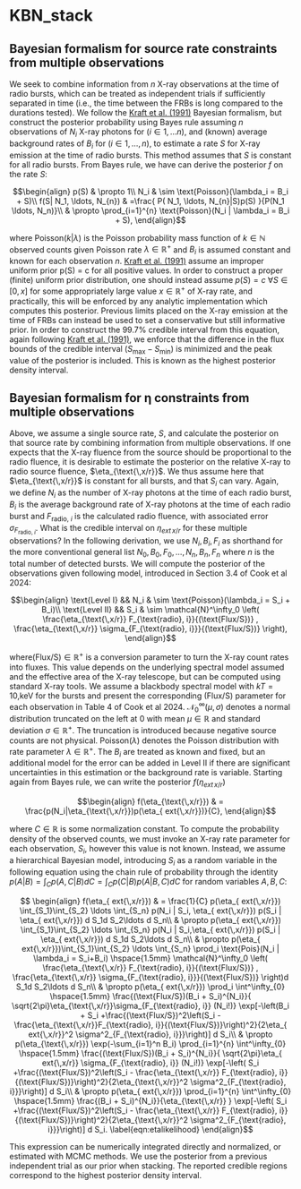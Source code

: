 # KBN_stack

## Bayesian formalism for source rate constraints from multiple observations
We seek to combine information from $n$ X-ray observations at the time of radio bursts, which can be treated as independent trials if sufficiently separated in time (i.e., the time between the FRBs is long compared to the durations tested). We follow the [Kraft et al. (1991)](https://ui.adsabs.harvard.edu/abs/1991ApJ...374..344K/abstract) Bayesian formalism, but construct the posterior probability using Bayes rule assuming $n$ observations of $N_i$ X-ray photons for $(i \in 1, \ldots n)$, and (known) average background rates of $B_i$ for $(i \in 1, \ldots, n)$, to estimate a rate $S$ for X-ray emission at the time of radio bursts. This method assumes that $S$ is constant for all radio bursts. From Bayes rule, we have can derive the posterior $f$ on the rate $S$:
```math
\begin{align}
p(S) & \propto 1\\
N_i & \sim \text{Poisson}(\lambda_i = B_i + S)\\
    f(S| N_1, \ldots, N_{n}) & =\frac{ P( N_1, \ldots, N_{n}|S)p(S)  }{P(N_1 \ldots, N_n)}\\
    & \propto \prod_{i=1}^{n} \text{Poisson}(N_i | \lambda_i = B_i + S), 
\end{align}
```

where $\text{Poisson}(k| \lambda)$ is the Poisson probability mass function of $k \in \mathbb{N}$ observed counts given Poisson rate $\lambda \in \mathbb{R}^+$ and $B_i$ is assumed constant and known for each observation $n$.  [Kraft et al. (1991)](https://ui.adsabs.harvard.edu/abs/1991ApJ...374..344K/abstract) assume an improper uniform prior p(S) = c for all positive values. In order to construct a proper (finite) uniform prior distribution, one should instead assume $p(S) = c \ \forall S \in [0,x]$ for some appropriately large value $x \in \mathbb{R}^+$ of X-ray rate, and practically, this will be enforced by any analytic implementation which computes this posterior. 
Previous limits placed on the X-ray emission at the time of FRBs can instead be used to set a conservative but still informative prior.
In order to construct the 99.7\% credible interval from this equation, again following [Kraft et al. (1991)](https://ui.adsabs.harvard.edu/abs/1991ApJ...374..344K/abstract), we enforce that the difference in the flux bounds of the credible interval ($S_{\text{max}}-S_{\text{min}}$) is minimized and the peak value of the posterior is included. This is known as the highest posterior density interval. 

## Bayesian formalism for η constraints from multiple observations

Above, we assume a single source rate, $S$, and calculate the posterior on that source rate by combining information from multiple observations. If one expects that the X-ray fluence from the source should be proportional to the radio fluence, it is desirable to estimate the posterior on the relative X-ray to radio source fluence, $\eta_{\text{\,x/r}}$. We thus assume here that $\eta_{\text{\,x/r}}$ is constant for all bursts, and that $S_i$ can vary. Again, we define $N_i$ as the number of X-ray photons at the time of each radio burst, $B_i$ is the average background rate of X-ray photons at the time of each radio burst and $F_{\text{radio, }i}$ is the calculated radio fluence, with associated error $\sigma_{F_{\text{radio, }i}}$. What is the credible interval on $\eta_{	ext{\,x/r}}$ for these multiple observations? In the following derivation, we use $N_i, B_i, F_i$ as shorthand for the more conventional general list $N_0, B_0, F_0, \ldots, N_n, B_n, F_n$ where $n$ is the total number of detected bursts. We will compute the posterior of the observations given following model, introduced in Section 3.4 of Cook et al 2024:
```math
\begin{align}
  \text{Level I} &&  N_i & \sim \text{Poisson}(\lambda_i = S_i + B_i)\\
   \text{Level II} && S_i & \sim \mathcal{N}^\infty_0  \left( \frac{\eta_{\text{\,x/r}} F_{\text{radio}, i}}{(\text{Flux/S})} , \frac{\eta_{\text{\,x/r}} \sigma_{F_{\text{radio}, i}}}{(\text{Flux/S})} \right), 
\end{align}
```
where(Flux/S)$\in \mathbb{R}^+$ is a conversion parameter to turn the X-ray count rates into fluxes. This value depends on the underlying spectral model assumed and the effective area of the X-ray telescope, but can be computed using standard X-ray tools. We assume a blackbody spectral model with $kT = 10$\,keV for the bursts and present the corresponding (Flux/S) parameter for each observation in Table 4 of Cook et al 2024.  $\mathcal{N}_0^\infty (\mu, \sigma)$ denotes a normal distribution truncated on the left at $0$ with mean $\mu \in \mathbb{R}$ and standard deviation $\sigma \in \mathbb{R}^+$. The truncation is introduced because negative source counts are not physical. Poisson$(\lambda)$ denotes the Poisson distribution with rate parameter $\lambda \in \mathbb{R}^+$. The $B_i$ are treated as known and fixed, but an additional model for the error can be added in Level II if there are significant uncertainties in this estimation or the background rate is variable. 
Starting again from Bayes rule, we can write the posterior $f(\eta_{	ext{\,x/r}})$
```math
\begin{align}
    f(\eta_{\text{\,x/r}}) & = \frac{p(N_i|\eta_{\text{\,x/r}})p(\eta_{	ext{\,x/r}})}{C},
\end{align}
```
 where $C\in \mathbb{R}$ is some normalization constant. To compute the probability density of the observed counts, we must invoke an X-ray rate parameter for each observation, $S_i$, however this value is not known. Instead, we assume a hierarchical Bayesian model, introducing $S_i$ as a random variable in the following equation using the chain rule of probability through the identity $p(A|B) = \int_C p(A,C|B) d C = \int_C p(C|B) p(A|B,C)d C$ for random variables $A,B,C$:
```math
 \begin{align}
 f(\eta_{	ext{\,x/r}}) & = \frac{1}{C} p(\eta_{	ext{\,x/r}}) \int_{S_1}\int_{S_2} \ldots \int_{S_n} p(N_i | S_i, \eta_{	ext{\,x/r}}) p(S_i | \eta_{	ext{\,x/r}}) d S_1d S_2\ldots d S_n\\
    & \propto p(\eta_{	ext{\,x/r}}) \int_{S_1}\int_{S_2} \ldots \int_{S_n} p(N_i | S_i,\eta_{	ext{\,x/r}}) p(S_i | \eta_{	ext{\,x/r}}) d S_1d S_2\ldots d S_n\\
    & \propto p(\eta_{	ext{\,x/r}})\int_{S_1}\int_{S_2} \ldots \int_{S_n} \prod_i \text{Pois}(N_i | \lambda_i = S_i+B_i) \hspace{1.5mm} \mathcal{N}^\infty_0  \left( \frac{\eta_{\text{\,x/r}} F_{\text{radio}, i}}{(\text{Flux/S})} , \frac{\eta_{\text{\,x/r}} \sigma_{F_{\text{radio}, i}}}{(\text{Flux/S})} \right)d S_1d S_2\ldots d S_n\\
    & \propto p(\eta_{	ext{\,x/r}}) \prod_i \int^\infty_{0} 
      \hspace{1.5mm} 
      \frac{(\text{Flux/S})(B_i + S_i)^{N_i}}{ \sqrt{2\pi}\eta_{\text{\,x/r}}\sigma_{F_{\text{radio}, i}} (N_i!)} \exp[-\left(B_i + S_i +\frac{(\text{Flux/S})^2\left(S_i - \frac{\eta_{\text{\,x/r}}F_{\text{radio}, i}}{(\text{Flux/S})}\right)^2}{2\eta_{	ext{\,x/r}}^2 \sigma^2_{F_{\text{radio}, i}}}\right)]
 d S_i\\
     & \propto p(\eta_{\text{\,x/r}}) \exp(-\sum_{i=1}^n  B_i) \prod_{i=1}^{n} \int^\infty_{0} 
      \hspace{1.5mm} 
      \frac{(\text{Flux/S})(B_i + S_i)^{N_i}}{ \sqrt{2\pi}\eta_{	ext{\,x/r}} \sigma_{F_{\text{radio}, i}} (N_i!)} \exp[-\left( S_i +\frac{(\text{Flux/S})^2\left(S_i - \frac{\eta_{\text{\,x/r}} F_{\text{radio}, i}}{(\text{Flux/S})}\right)^2}{2\eta_{\text{\,x/r}}^2 \sigma^2_{F_{\text{radio}, i}}}\right)]
 d S_i\\
 & \propto p(\eta_{	ext{\,x/r}})  \prod_{i=1}^{n} \int^\infty_{0} 
      \hspace{1.5mm} 
      \frac{(B_i + S_i)^{N_i}}{\eta_{\text{\,x/r}} } \exp[-\left( S_i +\frac{(\text{Flux/S})^2\left(S_i - \frac{\eta_{\text{\,x/r}} F_{\text{radio}, i}}{(\text{Flux/S})}\right)^2}{2\eta_{\text{\,x/r}}^2 \sigma^2_{F_{\text{radio}, i}}}\right)]
 d S_i. \label{eqn:etalikelihood}
\end{align}
```
This expression can be numerically integrated directly and normalized, or estimated with MCMC methods. We use the posterior from a previous independent trial as our prior when stacking. The reported credible regions correspond to the highest posterior density interval.  
